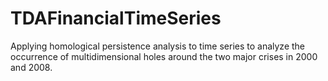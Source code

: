 # TDAFinancialTimeSeries
Applying homological persistence analysis to time series to analyze the occurrence of multidimensional holes around the two major crises in 2000 and 2008.
